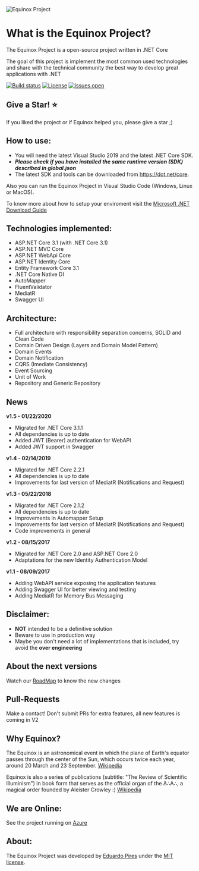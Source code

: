 <img src="https://www.eduardopires.net.br/imagens/EquinoxLogoPequenoFundoBranco.png" alt="Equinox Project"> 


What is the Equinox Project?
=====================
The Equinox Project is a open-source project written in .NET Core

The goal of this project is implement the most common used technologies and share with the technical community the best way to develop great applications with .NET

[![Build status](https://ci.appveyor.com/api/projects/status/rl2ja69994rt3ei6?svg=true)](https://ci.appveyor.com/project/EduardoPires/equinoxproject)
[![License](https://img.shields.io/github/license/eduardopires/equinoxproject.svg)](LICENSE)
[![Issues open](https://img.shields.io/github/issues/eduardopires/equinoxproject.svg)](https://huboard.com/EduardoPires/EquinoxProject/)

## Give a Star! :star:
If you liked the project or if Equinox helped you, please give a star ;)

## How to use:
- You will need the latest Visual Studio 2019 and the latest .NET Core SDK.
- ***Please check if you have installed the same runtime version (SDK) described in global.json***
- The latest SDK and tools can be downloaded from https://dot.net/core.

Also you can run the Equinox Project in Visual Studio Code (Windows, Linux or MacOS).

To know more about how to setup your enviroment visit the [Microsoft .NET Download Guide](https://www.microsoft.com/net/download)

## Technologies implemented:

- ASP.NET Core 3.1 (with .NET Core 3.1)
 - ASP.NET MVC Core 
 - ASP.NET WebApi Core
 - ASP.NET Identity Core
- Entity Framework Core 3.1
- .NET Core Native DI
- AutoMapper
- FluentValidator
- MediatR
- Swagger UI

## Architecture:

- Full architecture with responsibility separation concerns, SOLID and Clean Code
- Domain Driven Design (Layers and Domain Model Pattern)
- Domain Events
- Domain Notification
- CQRS (Imediate Consistency)
- Event Sourcing
- Unit of Work
- Repository and Generic Repository

## News

**v1.5 - 01/22/2020**
- Migrated for .NET Core 3.1.1
- All dependencies is up to date
- Added JWT (Bearer) authentication for WebAPI
- Added JWT support in Swagger

**v1.4 - 02/14/2019**
- Migrated for .NET Core 2.2.1
- All dependencies is up to date
- Improvements for last version of MediatR (Notifications and Request)

**v1.3 - 05/22/2018**
- Migrated for .NET Core 2.1.2
- All dependencies is up to date
- Improvements in Automapper Setup
- Improvements for last version of MediatR (Notifications and Request)
- Code improvements in general

**v1.2 - 08/15/2017**
- Migrated for .NET Core 2.0 and ASP.NET Core 2.0
- Adaptations for the new Identity Authentication Model

**v1.1 - 08/09/2017**
- Adding WebAPI service exposing the application features
- Adding Swagger UI for better viewing and testing
- Adding MediatR for Memory Bus Messaging

## Disclaimer:
- **NOT** intended to be a definitive solution
- Beware to use in production way
- Maybe you don't need a lot of implementations that is included, try avoid the **over engineering**

## About the next versions
Watch our [RoadMap](https://github.com/EduardoPires/EquinoxProject/wiki/RoadMap) to know the new changes

## Pull-Requests 
Make a contact! Don't submit PRs for extra features, all new features is coming in V2

## Why Equinox?
The Equinox is an astronomical event in which the plane of Earth's equator passes through the center of the Sun, which occurs twice each year, around 20 March and 23 September. [Wikipedia](https://en.wikipedia.org/wiki/Equinox)

Equinox is also a series of publications (subtitle: "The Review of Scientific Illuminism") in book form that serves as the official organ of the A∴A∴, a magical order founded by Aleister Crowley :) [Wikipedia](https://en.wikipedia.org/wiki/The_Equinox)

## We are Online:
See the project running on <a href="http://equinoxproject.azurewebsites.net" target="_blank">Azure</a>

## About:
The Equinox Project was developed by [Eduardo Pires](http://eduardopires.net.br) under the [MIT license](LICENSE).
